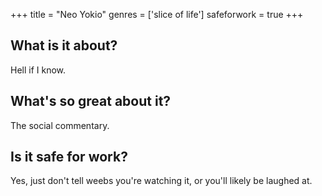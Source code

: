 +++
title = "Neo Yokio"
genres = ['slice of life']
safeforwork = true
+++

What is it about?
-----------------

Hell if I know.

What's so great about it?
-------------------------

The social commentary.

Is it safe for work?
--------------------

Yes, just don't tell weebs you're watching it, or you'll likely be laughed at.
